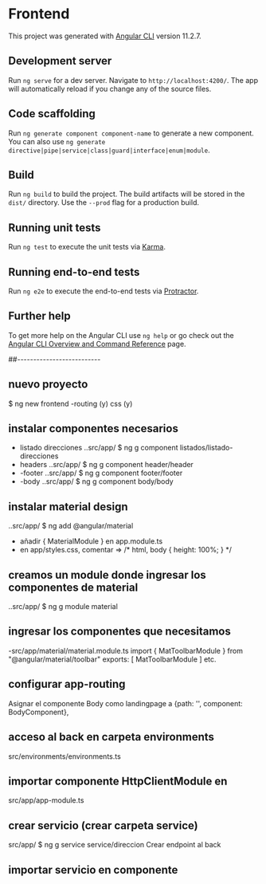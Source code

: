# Frontend

This project was generated with [Angular CLI](https://github.com/angular/angular-cli) version 11.2.7.

## Development server

Run `ng serve` for a dev server. Navigate to `http://localhost:4200/`. The app will automatically reload if you change any of the source files.

## Code scaffolding

Run `ng generate component component-name` to generate a new component. You can also use `ng generate directive|pipe|service|class|guard|interface|enum|module`.

## Build

Run `ng build` to build the project. The build artifacts will be stored in the `dist/` directory. Use the `--prod` flag for a production build.

## Running unit tests

Run `ng test` to execute the unit tests via [Karma](https://karma-runner.github.io).

## Running end-to-end tests

Run `ng e2e` to execute the end-to-end tests via [Protractor](http://www.protractortest.org/).

## Further help

To get more help on the Angular CLI use `ng help` or go check out the [Angular CLI Overview and Command Reference](https://angular.io/cli) page.


##--------------------------
## nuevo proyecto
$ ng new frontend
-routing (y) css (y)

## instalar componentes necesarios
* listado direcciones
..src/app/ $ ng g component listados/listado-direcciones
* headers
..src/app/ $ ng g component header/header
* -footer
..src/app/ $ ng g component footer/footer
* -body
..src/app/ $ ng g component body/body

## instalar material design
..src/app/ $ ng add @angular/material
- añadir { MaterialModule } en app.module.ts
- en app/styles.css, comentar => /* html, body { height: 100%; } */

## creamos un module donde ingresar los componentes de material
..src/app/ $ ng g module material

## ingresar los componentes que necesitamos
-src/app/material/material.module.ts
import { MatToolbarModule } from "@angular/material/toolbar"
exports: [
    MatToolbarModule
  ]
etc.

## configurar app-routing
Asignar el componente Body como landingpage a <routing-outlet>
    {path: '', component: BodyComponent},

## acceso al back en carpeta environments
src/environments/environments.ts

## importar componente HttpClientModule en 
src/app/app-module.ts

## crear servicio (crear carpeta service)
src/app/ $ ng g service service/direccion
Crear endpoint al back

## importar servicio en componente









